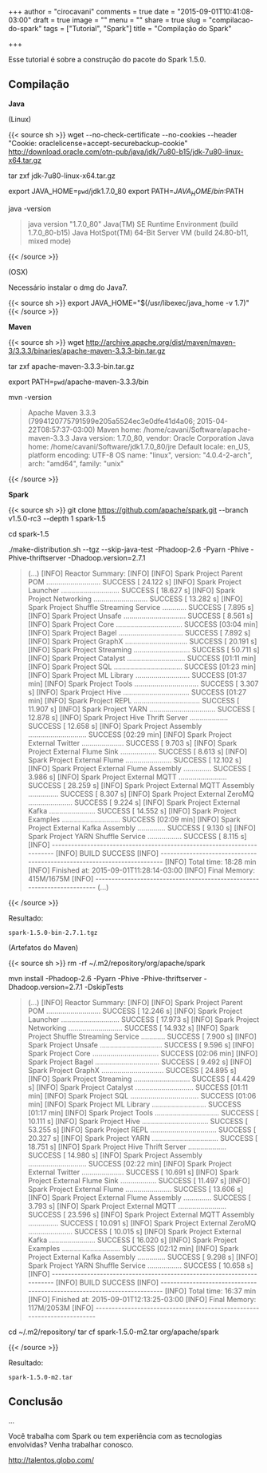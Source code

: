 +++
author = "cirocavani"
comments = true
date = "2015-09-01T10:41:08-03:00"
draft = true
image = ""
menu = ""
share = true
slug = "compilacao-do-spark"
tags = ["Tutorial", "Spark"]
title = "Compilação do Spark"

+++

Esse tutorial é sobre a construção do pacote do Spark 1.5.0.

## Compilação

**Java**

(Linux)

{{< source sh >}}
wget --no-check-certificate --no-cookies --header "Cookie: oraclelicense=accept-securebackup-cookie" http://download.oracle.com/otn-pub/java/jdk/7u80-b15/jdk-7u80-linux-x64.tar.gz

tar zxf jdk-7u80-linux-x64.tar.gz

export JAVA_HOME=`pwd`/jdk1.7.0_80
export PATH=$JAVA_HOME/bin:$PATH

java -version

> java version "1.7.0_80"
> Java(TM) SE Runtime Environment (build 1.7.0_80-b15)
> Java HotSpot(TM) 64-Bit Server VM (build 24.80-b11, mixed mode)

{{< /source >}}

(OSX)

Necessário instalar o dmg do Java7.

{{< source sh >}}
export JAVA_HOME="$(/usr/libexec/java_home -v 1.7)"
{{< /source >}}

**Maven**

{{< source sh >}}
wget http://archive.apache.org/dist/maven/maven-3/3.3.3/binaries/apache-maven-3.3.3-bin.tar.gz

tar zxf apache-maven-3.3.3-bin.tar.gz

export PATH=`pwd`/apache-maven-3.3.3/bin

mvn -version

> Apache Maven 3.3.3 (7994120775791599e205a5524ec3e0dfe41d4a06; 2015-04-22T08:57:37-03:00)
> Maven home: /home/cavani/Software/apache-maven-3.3.3
> Java version: 1.7.0_80, vendor: Oracle Corporation
> Java home: /home/cavani/Software/jdk1.7.0_80/jre
> Default locale: en_US, platform encoding: UTF-8
> OS name: "linux", version: "4.0.4-2-arch", arch: "amd64", family: "unix"

{{< /source >}}

**Spark**

{{< source sh >}}
git clone https://github.com/apache/spark.git --branch v1.5.0-rc3 --depth 1 spark-1.5

cd spark-1.5

./make-distribution.sh --tgz --skip-java-test -Phadoop-2.6 -Pyarn -Phive -Phive-thriftserver -Dhadoop.version=2.7.1

> (...)
> [INFO] Reactor Summary:
> [INFO]
> [INFO] Spark Project Parent POM ........................... SUCCESS [ 24.122 s]
> [INFO] Spark Project Launcher ............................. SUCCESS [ 18.627 s]
> [INFO] Spark Project Networking ........................... SUCCESS [ 13.282 s]
> [INFO] Spark Project Shuffle Streaming Service ............ SUCCESS [  7.895 s]
> [INFO] Spark Project Unsafe ............................... SUCCESS [  8.561 s]
> [INFO] Spark Project Core ................................. SUCCESS [03:04 min]
> [INFO] Spark Project Bagel ................................ SUCCESS [  7.892 s]
> [INFO] Spark Project GraphX ............................... SUCCESS [ 20.191 s]
> [INFO] Spark Project Streaming ............................ SUCCESS [ 50.711 s]
> [INFO] Spark Project Catalyst ............................. SUCCESS [01:11 min]
> [INFO] Spark Project SQL .................................. SUCCESS [01:23 min]
> [INFO] Spark Project ML Library ........................... SUCCESS [01:37 min]
> [INFO] Spark Project Tools ................................ SUCCESS [  3.307 s]
> [INFO] Spark Project Hive ................................. SUCCESS [01:27 min]
> [INFO] Spark Project REPL ................................. SUCCESS [ 11.907 s]
> [INFO] Spark Project YARN ................................. SUCCESS [ 12.878 s]
> [INFO] Spark Project Hive Thrift Server ................... SUCCESS [ 12.658 s]
> [INFO] Spark Project Assembly ............................. SUCCESS [02:29 min]
> [INFO] Spark Project External Twitter ..................... SUCCESS [  9.703 s]
> [INFO] Spark Project External Flume Sink .................. SUCCESS [  8.613 s]
> [INFO] Spark Project External Flume ....................... SUCCESS [ 12.102 s]
> [INFO] Spark Project External Flume Assembly .............. SUCCESS [  3.986 s]
> [INFO] Spark Project External MQTT ........................ SUCCESS [ 28.259 s]
> [INFO] Spark Project External MQTT Assembly ............... SUCCESS [  8.307 s]
> [INFO] Spark Project External ZeroMQ ...................... SUCCESS [  9.224 s]
> [INFO] Spark Project External Kafka ....................... SUCCESS [ 14.552 s]
> [INFO] Spark Project Examples ............................. SUCCESS [02:09 min]
> [INFO] Spark Project External Kafka Assembly .............. SUCCESS [  9.130 s]
> [INFO] Spark Project YARN Shuffle Service ................. SUCCESS [  8.115 s]
> [INFO] ------------------------------------------------------------------------
> [INFO] BUILD SUCCESS
> [INFO] ------------------------------------------------------------------------
> [INFO] Total time: 18:28 min
> [INFO] Finished at: 2015-09-01T11:28:14-03:00
> [INFO] Final Memory: 415M/1675M
> [INFO] ------------------------------------------------------------------------
> (...)

{{< /source >}}

Resultado:

`spark-1.5.0-bin-2.7.1.tgz`

(Artefatos do Maven)

{{< source sh >}}
rm -rf ~/.m2/repository/org/apache/spark

mvn install -Phadoop-2.6 -Pyarn -Phive -Phive-thriftserver -Dhadoop.version=2.7.1 -DskipTests

> (...)
> [INFO] Reactor Summary:
> [INFO]
> [INFO] Spark Project Parent POM ........................... SUCCESS [ 12.246 s]
> [INFO] Spark Project Launcher ............................. SUCCESS [ 17.973 s]
> [INFO] Spark Project Networking ........................... SUCCESS [ 14.932 s]
> [INFO] Spark Project Shuffle Streaming Service ............ SUCCESS [  7.900 s]
> [INFO] Spark Project Unsafe ............................... SUCCESS [  9.596 s]
> [INFO] Spark Project Core ................................. SUCCESS [02:06 min]
> [INFO] Spark Project Bagel ................................ SUCCESS [  9.492 s]
> [INFO] Spark Project GraphX ............................... SUCCESS [ 24.895 s]
> [INFO] Spark Project Streaming ............................ SUCCESS [ 44.429 s]
> [INFO] Spark Project Catalyst ............................. SUCCESS [01:11 min]
> [INFO] Spark Project SQL .................................. SUCCESS [01:06 min]
> [INFO] Spark Project ML Library ........................... SUCCESS [01:17 min]
> [INFO] Spark Project Tools ................................ SUCCESS [ 10.111 s]
> [INFO] Spark Project Hive ................................. SUCCESS [ 53.255 s]
> [INFO] Spark Project REPL ................................. SUCCESS [ 20.327 s]
> [INFO] Spark Project YARN ................................. SUCCESS [ 18.751 s]
> [INFO] Spark Project Hive Thrift Server ................... SUCCESS [ 14.980 s]
> [INFO] Spark Project Assembly ............................. SUCCESS [02:22 min]
> [INFO] Spark Project External Twitter ..................... SUCCESS [ 10.691 s]
> [INFO] Spark Project External Flume Sink .................. SUCCESS [ 11.497 s]
> [INFO] Spark Project External Flume ....................... SUCCESS [ 13.606 s]
> [INFO] Spark Project External Flume Assembly .............. SUCCESS [  3.793 s]
> [INFO] Spark Project External MQTT ........................ SUCCESS [ 23.596 s]
> [INFO] Spark Project External MQTT Assembly ............... SUCCESS [ 10.091 s]
> [INFO] Spark Project External ZeroMQ ...................... SUCCESS [ 10.015 s]
> [INFO] Spark Project External Kafka ....................... SUCCESS [ 16.020 s]
> [INFO] Spark Project Examples ............................. SUCCESS [02:12 min]
> [INFO] Spark Project External Kafka Assembly .............. SUCCESS [  9.298 s]
> [INFO] Spark Project YARN Shuffle Service ................. SUCCESS [ 10.658 s]
> [INFO] ------------------------------------------------------------------------
> [INFO] BUILD SUCCESS
> [INFO] ------------------------------------------------------------------------
> [INFO] Total time: 16:37 min
> [INFO] Finished at: 2015-09-01T12:13:25-03:00
> [INFO] Final Memory: 117M/2053M
> [INFO] ------------------------------------------------------------------------

cd ~/.m2/repository/
tar cf spark-1.5.0-m2.tar org/apache/spark

{{< /source >}}

Resultado:

`spark-1.5.0-m2.tar`


## Conclusão

...

Você trabalha com Spark ou tem experiência com as tecnologias envolvidas? Venha trabalhar conosco.

http://talentos.globo.com/
